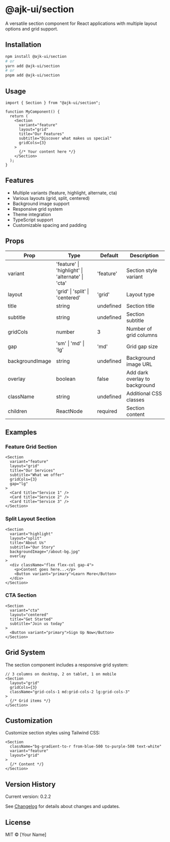 # @ajk-ui/section

A versatile section component for React applications with multiple layout options and grid support.

## Installation

```bash
npm install @ajk-ui/section
# or
yarn add @ajk-ui/section
# or
pnpm add @ajk-ui/section
```

## Usage

```tsx
import { Section } from "@ajk-ui/section";

function MyComponent() {
  return (
    <Section
      variant="feature"
      layout="grid"
      title="Our Features"
      subtitle="Discover what makes us special"
      gridCols={3}
    >
      {/* Your content here */}
    </Section>
  );
}
```

## Features

- Multiple variants (feature, highlight, alternate, cta)
- Various layouts (grid, split, centered)
- Background image support
- Responsive grid system
- Theme integration
- TypeScript support
- Customizable spacing and padding

## Props

| Prop            | Type                                             | Default   | Description                    |
| --------------- | ------------------------------------------------ | --------- | ------------------------------ |
| variant         | 'feature' \| 'highlight' \| 'alternate' \| 'cta' | 'feature' | Section style variant          |
| layout          | 'grid' \| 'split' \| 'centered'                  | 'grid'    | Layout type                    |
| title           | string                                           | undefined | Section title                  |
| subtitle        | string                                           | undefined | Section subtitle               |
| gridCols        | number                                           | 3         | Number of grid columns         |
| gap             | 'sm' \| 'md' \| 'lg'                             | 'md'      | Grid gap size                  |
| backgroundImage | string                                           | undefined | Background image URL           |
| overlay         | boolean                                          | false     | Add dark overlay to background |
| className       | string                                           | undefined | Additional CSS classes         |
| children        | ReactNode                                        | required  | Section content                |

## Examples

### Feature Grid Section

```tsx
<Section
  variant="feature"
  layout="grid"
  title="Our Services"
  subtitle="What we offer"
  gridCols={3}
  gap="lg"
>
  <Card title="Service 1" />
  <Card title="Service 2" />
  <Card title="Service 3" />
</Section>
```

### Split Layout Section

```tsx
<Section
  variant="highlight"
  layout="split"
  title="About Us"
  subtitle="Our Story"
  backgroundImage="/about-bg.jpg"
  overlay
>
  <div className="flex flex-col gap-4">
    <p>Content goes here...</p>
    <Button variant="primary">Learn More</Button>
  </div>
</Section>
```

### CTA Section

```tsx
<Section
  variant="cta"
  layout="centered"
  title="Get Started"
  subtitle="Join us today"
>
  <Button variant="primary">Sign Up Now</Button>
</Section>
```

## Grid System

The section component includes a responsive grid system:

```tsx
// 3 columns on desktop, 2 on tablet, 1 on mobile
<Section
  layout="grid"
  gridCols={3}
  className="grid-cols-1 md:grid-cols-2 lg:grid-cols-3"
>
  {/* Grid items */}
</Section>
```

## Customization

Customize section styles using Tailwind CSS:

```tsx
<Section
  className="bg-gradient-to-r from-blue-500 to-purple-500 text-white"
  variant="feature"
  layout="grid"
>
  {/* Content */}
</Section>
```

## Version History

Current version: 0.2.2

See [Changelog](../../CHANGELOG.md) for details about changes and updates.

## License

MIT © [Your Name]
